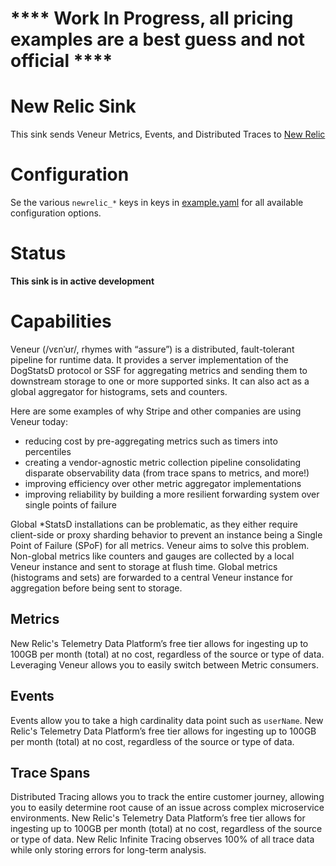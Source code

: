 # **** Work In Progress, all pricing examples are a best guess and not official ****


# New Relic Sink

This sink sends Veneur Metrics, Events, and Distributed Traces to [New Relic](https://newrelic.com)

# Configuration

Se the various `newrelic_*` keys in keys in [example.yaml](https://github.com/stripe/veneur/blob/master/example.yaml) for all available configuration options.

# Status

**This sink is in active development**

# Capabilities
Veneur (/vɛnˈʊr/, rhymes with “assure”) is a distributed, fault-tolerant pipeline for runtime data. It provides a server implementation of the DogStatsD protocol or SSF for aggregating metrics and sending them to downstream storage to one or more supported sinks. It can also act as a global aggregator for histograms, sets and counters.

Here are some examples of why Stripe and other companies are using Veneur today:

* reducing cost by pre-aggregating metrics such as timers into percentiles
* creating a vendor-agnostic metric collection pipeline
consolidating disparate observability data (from trace spans to metrics, and more!)
* improving efficiency over other metric aggregator implementations
* improving reliability by building a more resilient forwarding system over single points of failure

Global \*StatsD installations can be problematic, as they either require client-side or proxy sharding behavior to prevent an
instance being a Single Point of Failure (SPoF) for all metrics. Veneur aims to solve this problem. Non-global
metrics like counters and gauges are collected by a local Veneur instance and sent to storage at flush time. Global metrics (histograms and sets)
are forwarded to a central Veneur instance for aggregation before being sent to storage.

## Metrics
New Relic's Telemetry Data Platform’s free tier allows for ingesting up to 100GB per month (total) at no cost, regardless of the source or type of data. Leveraging Veneur allows you to easily switch between Metric consumers.

## Events
Events allow you to take a high cardinality data point such as `userName`. New Relic's Telemetry Data Platform’s free tier allows for ingesting up to 100GB per month (total) at no cost, regardless of the source or type of data.

## Trace Spans
Distributed Tracing allows you to track the entire customer journey, allowing you to easily determine root cause of an issue across complex microservice environments. New Relic's Telemetry Data Platform’s free tier allows for ingesting up to 100GB per month (total) at no cost, regardless of the source or type of data. New Relic Infinite Tracing observes 100% of all trace data while only storing errors for long-term analysis.
